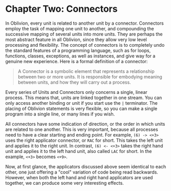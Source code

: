 # Chapter Two: Connectors

In Oblivion, every unit is related to another unit by a connector. Connectors employ the task of mapping one unit to another, and compounding the successive mapping of several units into more units. They are perhaps the most abstract feature in all Oblivion, since they allow very low level processing and flexibility. The concept of connectors is to completely undo the standard features of a programming language, such as for loops, functions, classes, exceptions, as well as instances, and give way for a genuine new experience. Here is a formal definition of a connector:

> A Connector is a symbolic element that represents a relationship between two or more units. It is responsible for embodying meaning between units, and how they will carry out a process.

Every series of Units and Connectors only concerns a single, linear process. This means that, units are linked together in one stream. You can only access another binding or unit if you start use the `|` terminator. The placing of Oblivion statements is very flexible, so you can make a single program into a single line, or many lines if you wish.

All connectors have some indication of direction, or the order in which units are related to one another. This is very important, because all processes need to have a clear starting and ending point. For example, `(6) -> <+3>` uses the right applicator connector, or `RAC` for short. This takes the left unit and applies it to the right unit. In contrast, `(6) <- <+3>` takes the right hand unit and applies it to the left hand unit, also called `LAC` for short. In the example, `<+3>` becomes `<+9>`.

Now, at first glance, the applicators discussed above seem identical to each other, one just offering a "cool" variation of code being read backwards. However, when both the left hand and right hand applicators are used together, we can produce some very interesting effects.

